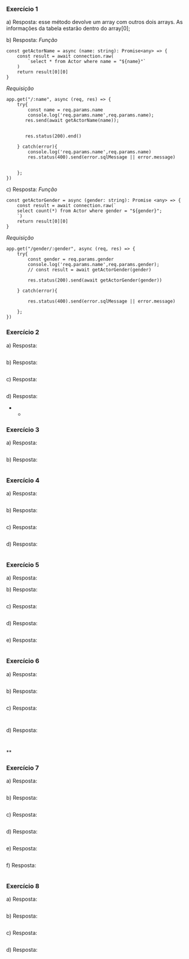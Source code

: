 ### Exercício 1

a) Resposta: esse método devolve um array com outros dois arrays. As informações da tabela estarão dentro do array[0];

b) Resposta:
*Função*
```
const getActorName = async (name: string): Promise<any> => {
    const result = await connection.raw(
        `select * from Actor where name = "${name}"`
    )
    return result[0][0]
}
```
*Requisição*
```
app.get("/:name", async (req, res) => {
    try{
        const name = req.params.name
        console.log('req.params.name',req.params.name);
       res.send(await getActorName(name));
        

       res.status(200).end()
        
    } catch(error){
        console.log('req.params.name',req.params.name)
        res.status(400).send(error.sqlMessage || error.message)


    };
})
```


c) Resposta: 
*Função*
```
const getActorGender = async (gender: string): Promise <any> => {
    const result = await connection.raw(`
    select count(*) from Actor where gender = "${gender}";
    `)
    return result[0][0]
}
```
*Requisição*
```
app.get("/gender/:gender", async (req, res) => {
    try{
        const gender = req.params.gender
        console.log('req.params.name',req.params.gender);
        // const result = await getActorGender(gender)
       
        res.status(200).send(await getActorGender(gender))
        
    } catch(error){

        res.status(400).send(error.sqlMessage || error.message)

    };
})
```


### Exercício 2

a) Resposta: 
```

```

b) Resposta:
```

```

c) Resposta:
```

```

d) Resposta: 

* *


### Exercício 3

a) Resposta: 
```

```

b) Resposta:
```

```

### Exercício 4

a) Resposta: 
```

```

b) Resposta:
```

```

c) Resposta:
```

```

d) Resposta: 
```

```

### Exercício 5

a) Resposta: 


b) Resposta:
```

```

c) Resposta:
```

```

d) Resposta: 
```

```

e) Resposta: 
```

```

### Exercício 6

a) Resposta:
```

```

b) Resposta:
```

```

c) Resposta:
```

```

```

```

d) Resposta: 
```

```

```

```
**


### Exercício 7

a) Resposta:
```

```

b) Resposta:
```

```

c) Resposta:
```

```

d) Resposta: 
```

```

e) Resposta:
```

```

f) Resposta:
```

```


### Exercício 8

a) Resposta:
```

```

b) Resposta:
```

```

c) Resposta:
```

```

d) Resposta: 
```

```
